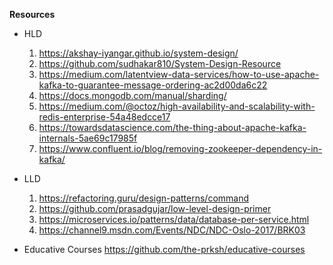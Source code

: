 **Resources**
* HLD
    1. https://akshay-iyangar.github.io/system-design/
    2. https://github.com/sudhakar810/System-Design-Resource
    3. https://medium.com/latentview-data-services/how-to-use-apache-kafka-to-guarantee-message-ordering-ac2d00da6c22
    4. https://docs.mongodb.com/manual/sharding/
    5. https://medium.com/@octoz/high-availability-and-scalability-with-redis-enterprise-54a48edcce17
    6. https://towardsdatascience.com/the-thing-about-apache-kafka-internals-5ae69c17985f
    7. https://www.confluent.io/blog/removing-zookeeper-dependency-in-kafka/
    
* LLD
    1. https://refactoring.guru/design-patterns/command
    2. https://github.com/prasadgujar/low-level-design-primer
    3. https://microservices.io/patterns/data/database-per-service.html
    4. https://channel9.msdn.com/Events/NDC/NDC-Oslo-2017/BRK03
 
* Educative Courses
      https://github.com/the-prksh/educative-courses 
